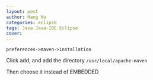 ```yaml
---
layout: post
author: Hang Hu
categories: eclipse
tags: Java Java-IDE Eclipse 
cover: 
---
```


`preferences->maven->installation`

Click add, and add the directory `/usr/local/apache-maven`

Then choose it instead of EMBEDDED
